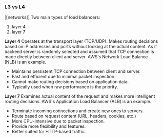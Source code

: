 ### L3 vs L4
[[networks]]
Two main types of load balancers:
1. layer 4
2. layer 7

**Layer 4**
Operates at the transport layer (TCP/UDP). Makes routing decisions based on IP addresses and ports without looking at the actual content. As if backend server is randomly selected and assumed that TCP connection is made directly between client and server. AWS's Network Load Balance (NLB) is an example.
- Maintains persistent TCP connection between client and server.
- Fast and efficient due to minimal packet inspection.
- Cannot make routing decisions based on application data.
- Typically used when raw performance is the priority.

**Layer 7**
Examines actual content of the request and makes more intelligent routing decisions. AWS's Application Load Balancer (ALB) is an example.
- Terminate incoming connections and create new ones to servers.
- Route based on request content (URL, headers, cookies, etc.)
- More CPU-intensive due to packet inspection.
- Provide more flexibility and features.
- Better suited for HTTP-based traffic.